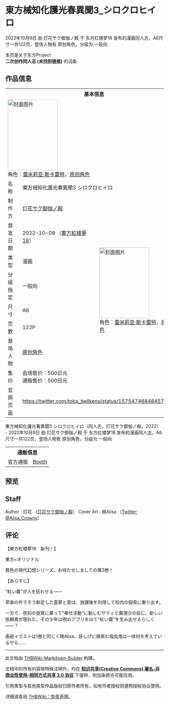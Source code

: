 # 東方械知化護光春異聞3_シロクロヒイロ

<!-- source html: G:\repos\THBWiki-Markdown-Builder\THBWikiMarkdown\Temp\main\f\f5\ns0%3A%E6%9D%B1%E6%96%B9%E6%A2%B0%E7%9F%A5%E5%8C%96%E8%AD%B7%E5%85%89%E6%98%A5%E7%95%B0%E8%81%9E3_%E3%82%B7%E3%83%AD%E3%82%AF%E3%83%AD%E3%83%92%E3%82%A4%E3%83%AD.html -->

2022年10月9日 由 灯花サク御伽ノ殿 于 东方红楼梦18 发布的漫画同人志，A6尺寸一共122页，登场人物有 原创角色，分级为 一般向

本页是关于东方Project  
 **二次创作同人志 (未找到链接)** 的词条

## 作品信息

<table><tbody><tr><th colspan="3">基本信息</th></tr><tr><td class="cover-artwork-mobile" colspan="2"><a href="./文件-東方械知化護光春異聞3_シロクロヒイロ封面.jpg.md" class="image" title="封面图片"><img alt="封面图片" src="https://upload.thwiki.cc/thumb/7/7b/%E6%9D%B1%E6%96%B9%E6%A2%B0%E7%9F%A5%E5%8C%96%E8%AD%B7%E5%85%89%E6%98%A5%E7%95%B0%E8%81%9E3_%E3%82%B7%E3%83%AD%E3%82%AF%E3%83%AD%E3%83%92%E3%82%A4%E3%83%AD%E5%B0%81%E9%9D%A2.jpg/159px-%E6%9D%B1%E6%96%B9%E6%A2%B0%E7%9F%A5%E5%8C%96%E8%AD%B7%E5%85%89%E6%98%A5%E7%95%B0%E8%81%9E3_%E3%82%B7%E3%83%AD%E3%82%AF%E3%83%AD%E3%83%92%E3%82%A4%E3%83%AD%E5%B0%81%E9%9D%A2.jpg" decoding="async" loading="lazy" width="159" height="224" srcset="https://upload.thwiki.cc/thumb/7/7b/%E6%9D%B1%E6%96%B9%E6%A2%B0%E7%9F%A5%E5%8C%96%E8%AD%B7%E5%85%89%E6%98%A5%E7%95%B0%E8%81%9E3_%E3%82%B7%E3%83%AD%E3%82%AF%E3%83%AD%E3%83%92%E3%82%A4%E3%83%AD%E5%B0%81%E9%9D%A2.jpg/238px-%E6%9D%B1%E6%96%B9%E6%A2%B0%E7%9F%A5%E5%8C%96%E8%AD%B7%E5%85%89%E6%98%A5%E7%95%B0%E8%81%9E3_%E3%82%B7%E3%83%AD%E3%82%AF%E3%83%AD%E3%83%92%E3%82%A4%E3%83%AD%E5%B0%81%E9%9D%A2.jpg 1.5x, https://upload.thwiki.cc/thumb/7/7b/%E6%9D%B1%E6%96%B9%E6%A2%B0%E7%9F%A5%E5%8C%96%E8%AD%B7%E5%85%89%E6%98%A5%E7%95%B0%E8%81%9E3_%E3%82%B7%E3%83%AD%E3%82%AF%E3%83%AD%E3%83%92%E3%82%A4%E3%83%AD%E5%B0%81%E9%9D%A2.jpg/317px-%E6%9D%B1%E6%96%B9%E6%A2%B0%E7%9F%A5%E5%8C%96%E8%AD%B7%E5%85%89%E6%98%A5%E7%95%B0%E8%81%9E3_%E3%82%B7%E3%83%AD%E3%82%AF%E3%83%AD%E3%83%92%E3%82%A4%E3%83%AD%E5%B0%81%E9%9D%A2.jpg 2x" data-file-width="726" data-file-height="1024"></a><div class="cover-char">角色：<a href="./蕾米莉亚·斯卡蕾特.md" title="蕾米莉亚·斯卡蕾特">蕾米莉亚·斯卡蕾特</a>，<a href="/index.php?title=%E5%8E%9F%E5%88%9B%E8%A7%92%E8%89%B2&amp;action=edit&amp;redlink=1" class="new" title="原创角色（页面不存在）">原创角色</a></div></td>
</tr><tr><td class="label">名称</td><td colspan="2"> 東方械知化護光春異聞3 シロクロヒイロ </td></tr><tr><td class="label">制作方</td><td><a href="./灯花サク御伽ノ殿.md" title="灯花サク御伽ノ殿">灯花サク御伽ノ殿</a></td><td class="cover-artwork" rowspan="8" style="min-width:224px;"><a href="./文件-東方械知化護光春異聞3_シロクロヒイロ封面.jpg.md" class="image" title="封面图片"><img alt="封面图片" src="https://upload.thwiki.cc/thumb/7/7b/%E6%9D%B1%E6%96%B9%E6%A2%B0%E7%9F%A5%E5%8C%96%E8%AD%B7%E5%85%89%E6%98%A5%E7%95%B0%E8%81%9E3_%E3%82%B7%E3%83%AD%E3%82%AF%E3%83%AD%E3%83%92%E3%82%A4%E3%83%AD%E5%B0%81%E9%9D%A2.jpg/159px-%E6%9D%B1%E6%96%B9%E6%A2%B0%E7%9F%A5%E5%8C%96%E8%AD%B7%E5%85%89%E6%98%A5%E7%95%B0%E8%81%9E3_%E3%82%B7%E3%83%AD%E3%82%AF%E3%83%AD%E3%83%92%E3%82%A4%E3%83%AD%E5%B0%81%E9%9D%A2.jpg" decoding="async" loading="lazy" width="159" height="224" srcset="https://upload.thwiki.cc/thumb/7/7b/%E6%9D%B1%E6%96%B9%E6%A2%B0%E7%9F%A5%E5%8C%96%E8%AD%B7%E5%85%89%E6%98%A5%E7%95%B0%E8%81%9E3_%E3%82%B7%E3%83%AD%E3%82%AF%E3%83%AD%E3%83%92%E3%82%A4%E3%83%AD%E5%B0%81%E9%9D%A2.jpg/238px-%E6%9D%B1%E6%96%B9%E6%A2%B0%E7%9F%A5%E5%8C%96%E8%AD%B7%E5%85%89%E6%98%A5%E7%95%B0%E8%81%9E3_%E3%82%B7%E3%83%AD%E3%82%AF%E3%83%AD%E3%83%92%E3%82%A4%E3%83%AD%E5%B0%81%E9%9D%A2.jpg 1.5x, https://upload.thwiki.cc/thumb/7/7b/%E6%9D%B1%E6%96%B9%E6%A2%B0%E7%9F%A5%E5%8C%96%E8%AD%B7%E5%85%89%E6%98%A5%E7%95%B0%E8%81%9E3_%E3%82%B7%E3%83%AD%E3%82%AF%E3%83%AD%E3%83%92%E3%82%A4%E3%83%AD%E5%B0%81%E9%9D%A2.jpg/317px-%E6%9D%B1%E6%96%B9%E6%A2%B0%E7%9F%A5%E5%8C%96%E8%AD%B7%E5%85%89%E6%98%A5%E7%95%B0%E8%81%9E3_%E3%82%B7%E3%83%AD%E3%82%AF%E3%83%AD%E3%83%92%E3%82%A4%E3%83%AD%E5%B0%81%E9%9D%A2.jpg 2x" data-file-width="726" data-file-height="1024"></a><div class="cover-char">角色：<a href="./蕾米莉亚·斯卡蕾特.md" title="蕾米莉亚·斯卡蕾特">蕾米莉亚·斯卡蕾特</a>，<a href="/index.php?title=%E5%8E%9F%E5%88%9B%E8%A7%92%E8%89%B2&amp;action=edit&amp;redlink=1" class="new" title="原创角色（页面不存在）">原创角色</a></div></td>
</tr><tr><td class="label">首发日期</td><td>2022-10-09&#160;（<a href="/展会作品列表?e=%E4%B8%9C%E6%96%B9%E7%BA%A2%E6%A5%BC%E6%A2%A6%2318">東方紅楼夢18</a>）</td></tr><tr><td class="label">类型</td><td>漫画</td></tr><tr><td class="label">分级指定</td><td>一般向</td></tr><tr><td class="label">尺寸</td><td>A6</td></tr><tr><td class="label">页数</td><td>122P</td></tr><tr><td class="label">登场人物</td><td><a href="/index.php?title=%E5%8E%9F%E5%88%9B%E8%A7%92%E8%89%B2&amp;action=edit&amp;redlink=1" class="new" title="原创角色（页面不存在）">原创角色</a></td></tr><tr><td class="label">售价</td><td>会场售价：500日元<br>通贩售价：500日元</td></tr>
<tr><td class="label">官网页面</td><td colspan="2"><a rel="nofollow" class="external free" href="https://twitter.com/toka_bellkens/status/1575474684845760513">https://twitter.com/toka_bellkens/status/1575474684845760513</a></td></tr></tbody></table>

東方械知化護光春異聞3 シロクロヒイロ（同人志，灯花サク御伽ノ殿，2022） - 2022年10月9日 由 灯花サク御伽ノ殿 于 东方红楼梦18 发布的漫画同人志，A6尺寸一共122页，登场人物有 原创角色，分级为 一般向

<table><tbody><tr><th colspan="3">通贩信息</th></tr><tr><td class="label">官方通贩</td><td colspan="2"><a rel="nofollow" class="external text" href="https://tokagoten.booth.pm/items/4233655">Booth</a></td></tr></tbody></table>



## 预览

## Staff
Author
: 灯花 （[灯花サク御伽ノ殿](./灯花サク御伽ノ殿.md)）
Cover Art
: 暁Alisa （[Twitter: @Alisa_Crowny](https://twitter.com/Alisa_Crowny)）


## 评论

  
【東方紅楼夢18　新刊！】  

東方×オリジナル  

異色の現代幻想シリーズ、お待たせしましての第3巻！  

  

【あらすじ】  

"紅い霧"が人を狂わせる――  

萃香の件でそう断定した霊夢と恵は、放課後を利用して校内の探索に乗り出す。  

一方で、夜刻の提案に乗って"奉仕活動"に勤しむサティと魔理沙の前に、新しい依頼者が現れた。その少年は例のアプリを以て"紅い霧"を生み出せるらしく――？  

  

表紙イラストは1巻と同じく暁Alisa、妖しげに微笑む吸血鬼は一体何を考えているやら……
  


  
  

  





---

此文档由 [THBWiki-Markdown-Builder](https://github.com/Delsin-Yu/THBWiki-Markdown-Builder) 构建。

文档中的所有内容除特殊注明外，均在 [**知识共享(Creative Commons) 署名-非商业性使用-相同方式共享 3.0 协议**](https://creativecommons.org/licenses/by-sa/3.0/deed.zh-hans) 下提供，附加条款亦可能应用。

引用类型与其他类型作品版权归原作者所有，如有作者授权则遵照授权协议使用。

详细请查阅 [THBWiki：免责声明](https://thbwiki.cc/THBWiki:%E5%85%8D%E8%B4%A3%E5%A3%B0%E6%98%8E)。

